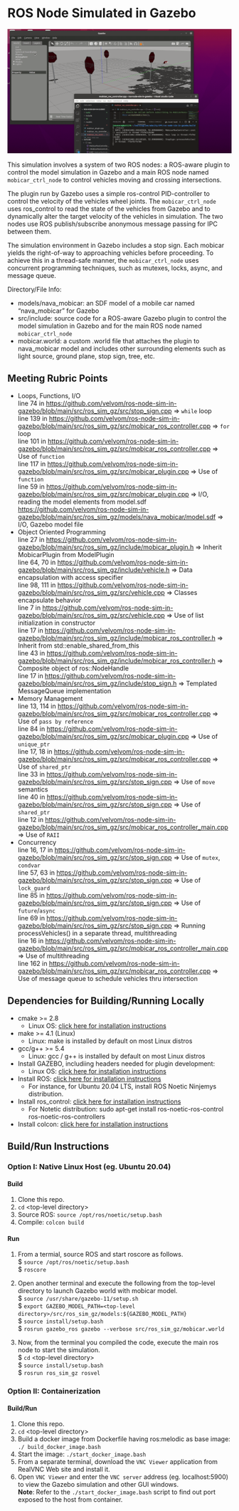 # ROS Node Simulated in Gazebo

<img src="data/rosnode_simulation_gazebo.gif"/>

This simulation involves a system of two ROS nodes: a ROS-aware plugin to control the model simulation in Gazebo and a main ROS node named `mobicar_ctrl_node` to control vehicles moving and crossing intersections.

The plugin run by Gazebo uses a simple ros-control PID-controller to control the velocity of the vehicles wheel joints. The `mobicar_ctrl_node` uses ros_control to read the state of the vehicles from Gazebo and to dynamically alter the target velocity of the vehicles in simulation. The two nodes use ROS publish/subscribe anonymous message passing for IPC between them.

The simulation environment in Gazebo includes a stop sign. Each mobicar yields the right-of-way to approaching vehicles before proceeding. To achieve this in a thread-safe manner, the `mobicar_ctrl_node` uses concurrent programming techniques, such as mutexes, locks, async, and message queue.

Directory/File Info:
* models/nava_mobicar: an SDF model of a mobile car named “nava_mobicar” for Gazebo
* src/include: source code for a ROS-aware Gazebo plugin to control the model simulation in Gazebo and for the main ROS node named `mobicar_ctrl_node`
* mobicar.world: a custom .world file that attaches the plugin to nava_mobicar model and includes other surrounding elements such as light source, ground plane, stop sign, tree, etc.

## Meeting Rubric Points
* Loops, Functions, I/O  
  line 74 in https://github.com/velvom/ros-node-sim-in-gazebo/blob/main/src/ros_sim_gz/src/stop_sign.cpp => `while` loop  
  line 139 in https://github.com/velvom/ros-node-sim-in-gazebo/blob/main/src/ros_sim_gz/src/mobicar_ros_controller.cpp => `for` loop  
  line 101 in https://github.com/velvom/ros-node-sim-in-gazebo/blob/main/src/ros_sim_gz/src/mobicar_ros_controller.cpp => Use of `function`  
  line 117 in https://github.com/velvom/ros-node-sim-in-gazebo/blob/main/src/ros_sim_gz/src/mobicar_plugin.cpp => Use of `function`  
  line 59 in https://github.com/velvom/ros-node-sim-in-gazebo/blob/main/src/ros_sim_gz/src/mobicar_plugin.cpp => I/O, reading the model elements from model.sdf   
  https://github.com/velvom/ros-node-sim-in-gazebo/blob/main/src/ros_sim_gz/models/nava_mobicar/model.sdf => I/O, Gazebo model file
* Object Oriented Programming  
  line 27 in https://github.com/velvom/ros-node-sim-in-gazebo/blob/main/src/ros_sim_gz/include/mobicar_plugin.h => Inherit MobicarPlugin from ModelPlugin  
  line 64, 70 in https://github.com/velvom/ros-node-sim-in-gazebo/blob/main/src/ros_sim_gz/include/vehicle.h => Data encapsulation with access specifier  
  line 98, 111 in https://github.com/velvom/ros-node-sim-in-gazebo/blob/main/src/ros_sim_gz/src/vehicle.cpp => Classes encapsulate behavior  
  line 7 in https://github.com/velvom/ros-node-sim-in-gazebo/blob/main/src/ros_sim_gz/src/vehicle.cpp => Use of list initialization in constructor  
  line 17 in https://github.com/velvom/ros-node-sim-in-gazebo/blob/main/src/ros_sim_gz/include/mobicar_ros_controller.h => Inherit from std::enable_shared_from_this  
  line 43 in https://github.com/velvom/ros-node-sim-in-gazebo/blob/main/src/ros_sim_gz/include/mobicar_ros_controller.h => Composite object of ros::NodeHandle  
  line 17 in https://github.com/velvom/ros-node-sim-in-gazebo/blob/main/src/ros_sim_gz/include/stop_sign.h => Templated MessageQueue implementation
* Memory Management  
  line 13, 114 in https://github.com/velvom/ros-node-sim-in-gazebo/blob/main/src/ros_sim_gz/src/mobicar_ros_controller.cpp => Use of `pass by reference`  
  line 84 in https://github.com/velvom/ros-node-sim-in-gazebo/blob/main/src/ros_sim_gz/src/mobicar_plugin.cpp => Use of `unique_ptr`  
  line 17, 18 in https://github.com/velvom/ros-node-sim-in-gazebo/blob/main/src/ros_sim_gz/src/mobicar_ros_controller.cpp => Use of `shared_ptr`  
  line 33 in https://github.com/velvom/ros-node-sim-in-gazebo/blob/main/src/ros_sim_gz/src/stop_sign.cpp => Use of `move` semantics  
  line 40 in https://github.com/velvom/ros-node-sim-in-gazebo/blob/main/src/ros_sim_gz/src/stop_sign.cpp => Use of `shared_ptr`  
  line 12 in https://github.com/velvom/ros-node-sim-in-gazebo/blob/main/src/ros_sim_gz/src/mobicar_ros_controller_main.cpp => Use of `RAII`
* Concurrency  
  line 16, 17 in https://github.com/velvom/ros-node-sim-in-gazebo/blob/main/src/ros_sim_gz/src/stop_sign.cpp => Use of `mutex`, `condvar`  
  line 57, 63 in https://github.com/velvom/ros-node-sim-in-gazebo/blob/main/src/ros_sim_gz/src/stop_sign.cpp => Use of `lock_guard`  
  line 85 in https://github.com/velvom/ros-node-sim-in-gazebo/blob/main/src/ros_sim_gz/src/stop_sign.cpp => Use of `future`/`async`  
  line 69 in https://github.com/velvom/ros-node-sim-in-gazebo/blob/main/src/ros_sim_gz/src/stop_sign.cpp => Running processVehicles() in a separate thread, multithreading  
  line 16 in https://github.com/velvom/ros-node-sim-in-gazebo/blob/main/src/ros_sim_gz/src/mobicar_ros_controller_main.cpp => Use of multithreading  
  line 162 in https://github.com/velvom/ros-node-sim-in-gazebo/blob/main/src/ros_sim_gz/src/mobicar_ros_controller.cpp => Use of message queue to schedule vehicles thru intersection

## Dependencies for Building/Running Locally
* cmake >= 2.8
  * Linux OS: [click here for installation instructions](https://cmake.org/install/)
* make >= 4.1 (Linux)
  * Linux: make is installed by default on most Linux distros
* gcc/g++ >= 5.4
  * Linux: gcc / g++ is installed by default on most Linux distros
* Install GAZEBO, includiing headers needed for plugin development:
  * Linux OS: [click here for installation instructions](http://gazebosim.org/tutorials?tut=install_ubuntu&cat=install)
* Install ROS: [click here for installation instructions](http://wiki.ros.org/ROS/Installation)
  * For instance, for Ubuntu 20.04 LTS, install ROS Noetic Ninjemys distribution.
* Install ros_control: [click here for installation instructions](http://wiki.ros.org/ros_control)
  * For Notetic distribution: sudo apt-get install ros-noetic-ros-control ros-noetic-ros-controllers
* Install colcon: [click here for installation instructions](https://colcon.readthedocs.io/en/released/user/installation.html)

## Build/Run Instructions
### Option I: Native Linux Host (eg. Ubuntu 20.04)
#### Build
1. Clone this repo.  
2. `cd` \<top-level directory\>  
3. Source ROS: `source /opt/ros/noetic/setup.bash`  
4. Compile: `colcon build`

#### Run

1. From a termial, source ROS and start roscore as follows.  
   $ `source /opt/ros/noetic/setup.bash`  
   $ `roscore`

2. Open another terminal and execute the following from the top-level directory to launch Gazebo world with mobicar model.  
   $ `source /usr/share/gazebo-11/setup.sh`  
   $ `export GAZEBO_MODEL_PATH=<top-level directory>/src/ros_sim_gz/models:${GAZEBO_MODEL_PATH}`  
   $ `source install/setup.bash`  
   $ `rosrun gazebo_ros gazebo --verbose src/ros_sim_gz/mobicar.world`

3. Now, from the terminal you compiled the code, execute the main ros node to start the simulation.  
   $ `cd` \<top-level directory\>  
   $ `source install/setup.bash`  
   $ `rosrun ros_sim_gz rosvel`
   
 
### Option II: Containerization 
#### Build/Run
1. Clone this repo.  
2. `cd` \<top-level directory\>  
3. Build a docker image from Dockerfile having ros:melodic as base image: `./ build_docker_image.bash`   
4. Start the image: `./start_docker_image.bash`  
5. From a separate terminal, download the `VNC Viewer` application from RealVNC Web site and install it.  
6. Open `VNC Viewer` and enter the `VNC server` address (eg. localhost:5900) to view the Gazebo simulation and other GUI windows.  
**Note**: Refer to the `./start_docker_image.bash` script to find out port exposed to the host from container.
